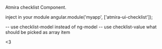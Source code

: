 Atmira checklist Component.

inject in your module angular.module('myapp', ['atmira-ui-checklist']);



-- use checklist-model instead of ng-model
-- use checklist-value what should be picked as array item

<3
